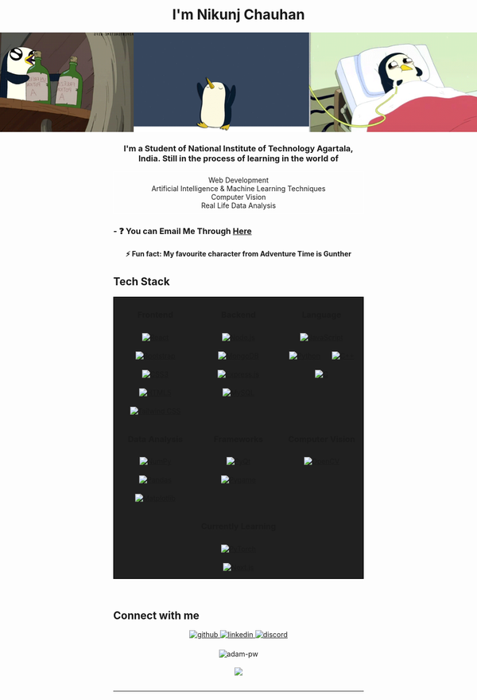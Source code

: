 # <div align="center">I'm Nikunj Chauhan
</div>

<div style ="display:flex; justify-content:center; align-items:center;" align="center">
  <img src="./gunther_shaking.gif" style="height:200px; transform: rotateY(180deg); width: 100%"/>
  <img src="./gunther_dancing.gif" style="height:200px; width: 100%"/>
  <img src="./gunther_hospital.gif" style="height:200px; width: 100%;"/>
</div>

### <div align="center">I'm a Student of National Institute of Technology Agartala, <b>India</b>. Still in the process of learning in the world of</div>

<div align="center">
  <ul style="border:1px solid white; list-style:none; padding: 8px;" align="center">
    <li>Web Development</li>
    <li>Artificial Intelligence & Machine Learning Techniques</li>
    <li>Computer Vision</li>
    <li>Real Life Data Analysis</li>
  </ul>
</div>

### - ❓ You can Email Me Through [Here](mailto:nkca122@gmail.com)

#### <div align="center">⚡ Fun fact: My favourite character from Adventure Time is **Gunther**</div>

## Tech Stack

<table align="center" style="background-color: #202020; border: 1px solid black;">
<tr halign="center">
  <td align="top" width="33%">
  <h3 align="center">Frontend</h3>
  <div align="center">  
  <a href="https://reactjs.org/" target="_blank"><img style="margin: 10px" src="https://profilinator.rishav.dev/skills-assets/react-original-wordmark.svg" alt="React" height="50" /></a>  
  <a href="https://getbootstrap.com/docs/3.4/javascript/" target="_blank"><img style="margin: 10px" src="https://profilinator.rishav.dev/skills-assets/bootstrap-plain.svg" alt="Bootstrap" height="50" /></a>  
  <a href="https://www.w3schools.com/css/" target="_blank"><img style="margin: 10px" src="https://profilinator.rishav.dev/skills-assets/css3-original-wordmark.svg" alt="CSS3" height="50" /></a>  
  <a href="https://en.wikipedia.org/wiki/HTML5" target="_blank"><img style="margin: 10px" src="https://profilinator.rishav.dev/skills-assets/html5-original-wordmark.svg" alt="HTML5" height="50" /></a>  
  <a href="https://www.tailwindcss.com/" target="_blank"><img style="margin: 10px" src="https://profilinator.rishav.dev/skills-assets/tailwindcss.svg" alt="Tailwind CSS" height="50" /></a>  
  </div>
  </td>

  <td valign="top" width="33%">
  <h3 align="center">Backend</h3>
  <div align="center">  
  <a href="https://nodejs.org/" target="_blank"><img style="margin: 10px" src="https://profilinator.rishav.dev/skills-assets/nodejs-original-wordmark.svg" alt="Node.js" height="50" /></a>  
  <a href="https://www.mongodb.com/" target="_blank"><img style="margin: 10px" src="https://profilinator.rishav.dev/skills-assets/mongodb-original-wordmark.svg" alt="MongoDB" height="50" /></a>
  <a href="https://expressjs.com/" target="_blank"><img style="margin: 10px" src="https://profilinator.rishav.dev/skills-assets/express-original-wordmark.svg" alt="Express.js" height="50" /></a>  
  <a href="https://www.mysql.com/" target="_blank"><img style="margin: 10px" src="https://profilinator.rishav.dev/skills-assets/mysql-original-wordmark.svg" alt="MySQL" height="50" /></a>  
  </div>
  </td>

  <td valign="top" width="33%">
  <h3 align="center">Language </h3>
  <div align="center">  
  <a href="https://www.javascript.com/" target="_blank"><img style="margin: 10px" src="https://profilinator.rishav.dev/skills-assets/javascript-original.svg" alt="JavaScript" height="50" /></a>
  <a href="https://www.python.org/" target="_blank"><img style="margin: 10px" src="https://profilinator.rishav.dev/skills-assets/python-original.svg" alt="Python" height="50" /></a> 
  <a href="https://www.cplusplus.com/" target="_blank"><img style="margin: 10px" src="https://profilinator.rishav.dev/skills-assets/cplusplus-original.svg" alt="C++" height="50" /></a>   
  <a href="https://www.cplusplus.com/" target="_blank"><img style="margin: 10px" src="https://profilinator.rishav.dev/skills-assets/c-original.svg" alt="C" height="50" /></a>    
  </div>
  </td>

</tr>

<tr halign="center">
<td valign="top" width="33%">
  <h3 align="center">Data Analysis</h3>
  <div align="center">  
<a href="https://numpy.org/" target="_blank"><img style="margin: 10px" src="https://upload.wikimedia.org/wikipedia/commons/3/31/NumPy_logo_2020.svg" alt="NumPy" height="50" /></a>
<a href="https://pandas.pydata.org/" target="_blank"><img style="margin: 10px" src="https://upload.wikimedia.org/wikipedia/commons/e/ed/Pandas_logo.svg" alt="Pandas" height="50" /></a>
<a href="https://matplotlib.org/" target="_blank"><img style="margin: 10px" src="https://matplotlib.org/stable/_images/sphx_glr_logos2_001.png" alt="Matplotlib" height="50" /></a>
  </div>
</td>

<td valign="top" width="33%">
  <h3 align="center">Frameworks</h3>
  <div align="center">
<a href="https://www.riverbankcomputing.com/software/pyqt/" target="_blank"><img style="margin: 10px" src="https://doc.qt.io/qtforpython-6/_static/qtforpython.png" alt="PyQt" height="50" /></a>
<a href="https://www.pygame.org/" target="_blank"><img style="margin: 10px" src="https://www.pygame.org/images/logo_lofi.png" alt="Pygame" height="50" /></a>
  </div>
</td>

<td valign="top" width="33%">
  <h3 align="center">Computer Vision</h3>
  <div align="center">
<a href="https://opencv.org/" target="_blank"><img style="margin: 10px" src="https://upload.wikimedia.org/wikipedia/commons/3/32/OpenCV_Logo_with_text_svg_version.svg" alt="OpenCV" height="50" /></a>
  </div>
</td>
</tr>

<tr>
  <td valign="top" width="33%">
  </td>
  <td valign="top" width="33%">
  <h3 align="center">Currently Learning</h3>
  <div align="center">
<a href="https://pytorch.org/" target="_blank"><img style="margin: 10px" src="https://upload.wikimedia.org/wikipedia/commons/1/10/PyTorch_logo_icon.svg" alt="PyTorch" height="50" /></a>
<a href="https://nextjs.org/" target="_blank"><img style="margin: 10px" src="https://upload.wikimedia.org/wikipedia/commons/8/8e/Nextjs-logo.svg" alt="Next.js" height="50" /></a>
</div>
  </td>
    <td valign="top" width="33%">
    </td>
</tr>
</table>

<br/>

## Connect with me

<div align="center" style="width: 100%;">
<a href="https://github.com/Nkca122" target="_blank">
<img src="https://img.shields.io/badge/github-black.svg?&style=for-the-badge&logo=github&logoColor=white" alt="github" style="margin-bottom: 5px;" />
</a>
<a href="https://www.linkedin.com/in/nikunj-chauhan-9781832b2/" target="_blank">
<img src="https://img.shields.io/badge/linkedin-%231E77B5.svg?&style=for-the-badge&logo=linkedin&logoColor=white" alt="linkedin" style="margin-bottom: 5px;" />
</a>
<a href="https://discord.com/users/_nikunj_chauhan_" target="_blank">
<img src="https://img.shields.io/badge/discord-purple.svg?&style=for-the-badge&logo=discord&logoColor=white" alt="discord" style="margin-bottom: 5px;" />
</a>
</div>  
<br/>
<div align="center">
<img
src="https://github-readme-stats.vercel.app/api/top-langs?username=Nkca122&exclude_repo=PPL_A_2022_10,PBP_Mini_Project&show_icons=true&locale=en&bg_color=0d1117&text_color=ffffff&layout=compact"
alt="adam-pw"
bg_color=#808080/>

</div>

<br/>

<div align="center">
  <img src="https://komarev.com/ghpvc/?username=Nkca122&&style=flat-square" align="center" style="height: 20px;"/>
</div>

<br />

---
